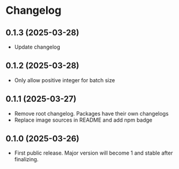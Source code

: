 # Changelog

## 0.1.3 (2025-03-28)

- Update changelog

## 0.1.2 (2025-03-28)

- Only allow positive integer for batch size

## 0.1.1 (2025-03-27)

- Remove root changelog. Packages have their own changelogs
- Replace image sources in README and add npm badge

## 0.1.0 (2025-03-26)

- First public release. Major version will become 1 and stable after finalizing.

